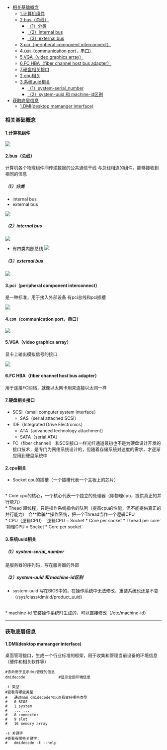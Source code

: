 
<!-- @import "[TOC]" {cmd="toc" depthFrom=1 depthTo=6 orderedList=false} -->
<!-- code_chunk_output -->

- [相关基础概念](#相关基础概念)
  - [1.计算机组件](#1计算机组件)
  - [2.bus（总线）](#2bus总线)
    - [（1）分类](#1分类)
    - [（2）internal bus](#2internal-bus)
    - [（3）external bus](#3external-bus)
  - [3.pci（peripheral component interconnect）](#3pciperipheral-component-interconnect)
  - [4.`COM`（communication port，串口）](#4comcommunication-port串口)
  - [5.VGA（video graphics array）](#5vgavideo-graphics-array)
  - [6.FC HBA（fiber channel host bus adapter）](#6fc-hbafiber-channel-host-bus-adapter)
  - [7.硬盘相关接口](#7硬盘相关接口)
  - [2.cpu相关](#2cpu相关)
  - [3.系统uuid相关](#3系统uuid相关)
    - [（1）system-serial_number](#1system-serial_number)
    - [（2）system-uuid 和 machine-id区别](#2system-uuid-和-machine-id区别)
- [获取底层信息](#获取底层信息)
  - [1.DMI(desktop mamanger interface)](#1dmidesktop-mamanger-interface)

<!-- /code_chunk_output -->

### 相关基础概念

#### 1.计算机组件
![](./imgs/components_01.png)

#### 2.bus（总线）
计算机各个物理组件间传递数据的公共通信干线
与总线相连的组件，能够接收到相同的信息
##### （1）分类
* internal bus
* external bus

![](./imgs/hardware_01.png)

##### （2）internal bus
![](./imgs/hardware_02.png)
* 有四类内部总线
![](./imgs/hardware_03.png)

##### （3）external bus
![](./imgs/hardware_04.png)

#### 3.pci（peripheral component interconnect）
是一种标准，用于接入外部设备
有pci总线和pci插槽

![](./imgs/pci_01.jpg)

#### 4.`COM`（communication port，串口）
![](./imgs/com_01.png)

#### 5.VGA（video graphics array）
显卡上输出模拟信号的接口

![](./imgs/vga_01.jpg)

#### 6.FC HBA（fiber channel host bus adapter）
用于连接FC网络，就像以太网卡用来连接以太网一样

#### 7.硬盘相关接口
* SCSI（small computer system interface）
  * SAS（serial attached SCSI）
* IDE（Integrated Drive Electronics）
  * ATA（advanced technology attachment）
  * SATA（serial ATA）
* FC（fiber channel）
和SCSI接口一样光纤通道最初也不是为硬盘设计开发的接口技术，是专门为网络系统设计的，但随着存储系统对速度的需求，才逐渐应用到硬盘系统中

#### 2.cpu相关
* Socket
cpu的插槽（一个插槽代表一个主板上的芯片）
</br>
* Core
cpu的核心，一个核心代表一个独立的处理器（即物理cpu，提供真正的并行能力）
</br>
* Thead
超线程，只是操作系统指令的队列（提高cpu的性能，但不能提供真正的并行能力）
会**欺骗**操作系统，把一个Thread当作一个逻辑CPU
</br>
* CPU（逻辑CPU）
`逻辑CPU = Socket * Core per socket * Thread per core`
`物理CPU = Socket * Core per socket`

#### 3.系统uuid相关

##### （1）system-serial_number
是服务器的序列码，写在服务器的外部

##### （2）system-uuid 和 machine-id区别
* system-uuid
写在BIOS中的，在操作系统中无法修改，重装系统也还是不变（/sys/class/dmi/id/product_uuid）
</br>
* machine-id
安装操作系统时生成的，可以直接修改（/etc/machine-id）

***
### 获取底层信息
#### 1.DMI(desktop mamanger interface)
桌面管理接口，生成一个行业标准的框架，用于收集和管理当前设备的环境信息（硬件和相关软件等）
```shell
#该命用于显示dmi管理的信息
dmidecode               #显示全部环境信息

-t 类型     
#查看有哪些类型：
#   通过man dmidecode可以查看支持哪些类型
#   0 BIOS
#   1 system
#   ... ...
#   8 connector
#   9 slot
#   16 memory array

-s 关键字
#查看有哪些关键字：
#   dmidecode -t --help

```
